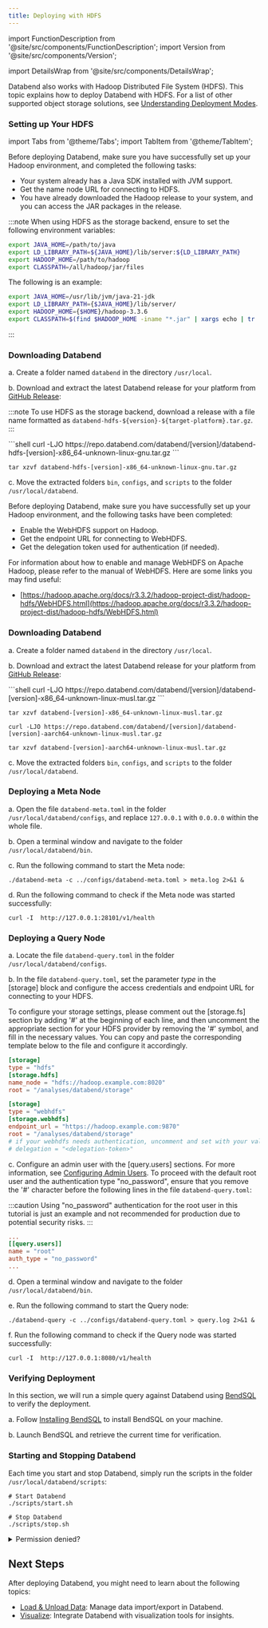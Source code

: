 ```yaml
---
title: Deploying with HDFS
---
```


import FunctionDescription from '@site/src/components/FunctionDescription';
import Version from '@site/src/components/Version';

<FunctionDescription description="Introduced or updated: v1.2.168"/>

import DetailsWrap from '@site/src/components/DetailsWrap';

Databend also works with Hadoop Distributed File System (HDFS). This topic explains how to deploy Databend with HDFS. For a list of other supported object storage solutions, see [Understanding Deployment Modes](../00-understanding-deployment-modes.md).

### Setting up Your HDFS

import Tabs from '@theme/Tabs';
import TabItem from '@theme/TabItem';

<Tabs groupId="operating-systems">

<TabItem value="HDFS" label="HDFS">

Before deploying Databend, make sure you have successfully set up your Hadoop environment, and completed the following tasks:

- Your system already has a Java SDK installed with JVM support.
- Get the name node URL for connecting to HDFS.
- You have already downloaded the Hadoop release to your system, and you can access the JAR packages in the release.

:::note
When using HDFS as the storage backend, ensure to set the following environment variables:

```bash
export JAVA_HOME=/path/to/java
export LD_LIBRARY_PATH=${JAVA_HOME}/lib/server:${LD_LIBRARY_PATH}
export HADOOP_HOME=/path/to/hadoop
export CLASSPATH=/all/hadoop/jar/files
```

The following is an example:

```bash
export JAVA_HOME=/usr/lib/jvm/java-21-jdk
export LD_LIBRARY_PATH={$JAVA_HOME}/lib/server/
export HADOOP_HOME={$HOME}/hadoop-3.3.6
export CLASSPATH=$(find $HADOOP_HOME -iname "*.jar" | xargs echo | tr ' ' ':')
```

:::

### Downloading Databend

a. Create a folder named `databend` in the directory `/usr/local`.

b. Download and extract the latest Databend release for your platform from [GitHub Release](https://github.com/databendlabs/databend/releases):

:::note
To use HDFS as the storage backend, download a release with a file name formatted as `databend-hdfs-${version}-${target-platform}.tar.gz`.
:::

<Tabs>

<TabItem value="linux-x86_64" label="Linux(x86)">

<Version>
```shell
curl -LJO https://repo.databend.com/databend/[version]/databend-hdfs-[version]-x86_64-unknown-linux-gnu.tar.gz
```

```shell
tar xzvf databend-hdfs-[version]-x86_64-unknown-linux-gnu.tar.gz
```

</Version>
</TabItem>

</Tabs>

c. Move the extracted folders `bin`, `configs`, and `scripts` to the folder `/usr/local/databend`.

</TabItem>

<TabItem value="WebHDFS" label="WebHDFS">

Before deploying Databend, make sure you have successfully set up your Hadoop environment, and the following tasks have been completed:

- Enable the WebHDFS support on Hadoop.
- Get the endpoint URL for connecting to WebHDFS.
- Get the delegation token used for authentication (if needed).

For information about how to enable and manage WebHDFS on Apache Hadoop, please refer to the manual of WebHDFS. Here are some links you may find useful:

- [https://hadoop.apache.org/docs/r3.3.2/hadoop-project-dist/hadoop-hdfs/WebHDFS.html](https://hadoop.apache.org/docs/r3.3.2/hadoop-project-dist/hadoop-hdfs/WebHDFS.html)

### Downloading Databend

a. Create a folder named `databend` in the directory `/usr/local`.

b. Download and extract the latest Databend release for your platform from [GitHub Release](https://github.com/databendlabs/databend/releases):

<Tabs>
<TabItem value="linux-x86_64" label="Linux(x86)">
<Version>
```shell
curl -LJO https://repo.databend.com/databend/[version]/databend-[version]-x86_64-unknown-linux-musl.tar.gz
```

```shell
tar xzvf databend-[version]-x86_64-unknown-linux-musl.tar.gz
```

</Version>
</TabItem>

<TabItem value="linux-arm64" label="Linux(Arm)">
<Version>

```shell
curl -LJO https://repo.databend.com/databend/[version]/databend-[version]-aarch64-unknown-linux-musl.tar.gz
```

```shell
tar xzvf databend-[version]-aarch64-unknown-linux-musl.tar.gz
```

</Version>
</TabItem>

</Tabs>

c. Move the extracted folders `bin`, `configs`, and `scripts` to the folder `/usr/local/databend`.

</TabItem>
</Tabs>

### Deploying a Meta Node

a. Open the file `databend-meta.toml` in the folder `/usr/local/databend/configs`, and replace `127.0.0.1` with `0.0.0.0` within the whole file.

b. Open a terminal window and navigate to the folder `/usr/local/databend/bin`.

c. Run the following command to start the Meta node:

```shell
./databend-meta -c ../configs/databend-meta.toml > meta.log 2>&1 &
```

d. Run the following command to check if the Meta node was started successfully:

```shell
curl -I  http://127.0.0.1:28101/v1/health
```

### Deploying a Query Node

a. Locate the file `databend-query.toml` in the folder `/usr/local/databend/configs`.

b. In the file `databend-query.toml`, set the parameter *type* in the [storage] block and configure the access credentials and endpoint URL for connecting to your HDFS.

To configure your storage settings, please comment out the [storage.fs] section by adding '#' at the beginning of each line, and then uncomment the appropriate section for your HDFS provider by removing the '#' symbol, and fill in the necessary values. You can copy and paste the corresponding template below to the file and configure it accordingly.

<Tabs groupId="operating-systems">

<TabItem value="HDFS" label="HDFS">

```toml
[storage]
type = "hdfs"
[storage.hdfs]
name_node = "hdfs://hadoop.example.com:8020"
root = "/analyses/databend/storage"
```

</TabItem>

<TabItem value="WebHDFS" label="WebHDFS">

```toml
[storage]
type = "webhdfs"
[storage.webhdfs]
endpoint_url = "https://hadoop.example.com:9870"
root = "/analyses/databend/storage"
# if your webhdfs needs authentication, uncomment and set with your value
# delegation = "<delegation-token>"
```

</TabItem>
</Tabs>

c. Configure an admin user with the [query.users] sections. For more information, see [Configuring Admin Users](../../04-references/01-admin-users.md). To proceed with the default root user and the authentication type "no_password", ensure that you remove the '#' character before the following lines in the file `databend-query.toml`:

:::caution
Using "no_password" authentication for the root user in this tutorial is just an example and not recommended for production due to potential security risks.
:::

```toml title='databend-query.toml'
...
[[query.users]]
name = "root"
auth_type = "no_password"
...
```

d. Open a terminal window and navigate to the folder `/usr/local/databend/bin`.

e. Run the following command to start the Query node:

```shell
./databend-query -c ../configs/databend-query.toml > query.log 2>&1 &
```

f. Run the following command to check if the Query node was started successfully:

```shell
curl -I  http://127.0.0.1:8080/v1/health
```

### Verifying Deployment

In this section, we will run a simple query against Databend using [BendSQL](https://github.com/databendlabs/BendSQL) to verify the deployment.

a. Follow [Installing BendSQL](../../../30-sql-clients/00-bendsql/index.md#installing-bendsql) to install BendSQL on your machine.

b. Launch BendSQL and retrieve the current time for verification.

### Starting and Stopping Databend

Each time you start and stop Databend, simply run the scripts in the folder `/usr/local/databend/scripts`:

```shell
# Start Databend
./scripts/start.sh

# Stop Databend
./scripts/stop.sh
```

<DetailsWrap>
<details>
  <summary>Permission denied?</summary>
  <div>
    If you encounter the subsequent error messages while attempting to start Databend:

```shell
==> query.log <==
: No getcpu support: percpu_arena:percpu
: option background_thread currently supports pthread only
Databend Query start failure, cause: Code: 1104, Text = failed to create appender: Os { code: 13, kind: PermissionDenied, message: "Permission denied" }.
```

Run the following commands and try starting Databend again:

```shell
sudo mkdir /var/log/databend
sudo mkdir /var/lib/databend
sudo chown -R $USER /var/log/databend
sudo chown -R $USER /var/lib/databend
```

  </div>
</details>
</DetailsWrap>

## Next Steps

After deploying Databend, you might need to learn about the following topics:

- [Load & Unload Data](/guides/load-data): Manage data import/export in Databend.
- [Visualize](/guides/visualize): Integrate Databend with visualization tools for insights.

